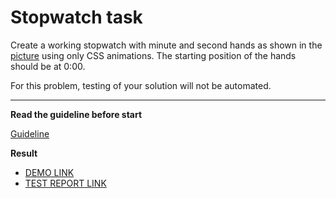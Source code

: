 # Stopwatch task

Create a working stopwatch with minute and second hands as shown in the [picture](stopwatch.png) using only CSS animations. The starting position of the hands should be at 0:00.

For this problem, testing of your solution will not be automated.

---
**Read the guideline before start**

[Guideline](https://github.com/mate-academy/layout_task-guideline/blob/master/README.md)

**Result**

- [DEMO LINK](https://4yiiaka6pa.github.io/layout_stop-watch/)
- [TEST REPORT LINK](https://4yiiaka6pa.github.io/layout_stop-watch/report/html_report/)
